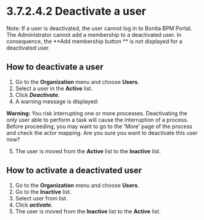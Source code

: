 # 3.7.2.4.2 Deactivate a user

Note: If a user is deactivated, the user cannot log in to Bonita BPM Portal. The Administrator cannot add a membership to a deactivated user. 
In consequence, the **Add membership button ** is not displayed for a deactivated user.


## How to deactivate a user

1. Go to the **Organization** menu and choose **Users**.
2. Select a user in the **Active** list.
3. Click _**Deactivate**_.
4. A warning message is displayed:


**Warning:** You risk interrupting one or more processes.
Deactivating the only user able to perform a task will cause the interruption of a process.
Before proceeding, you may want to go to the 'More' page of the process and check the actor mapping.
Are you sure you want to deactivate this user now?

5. The user is moved from the **Active** list to the **Inactive** list.

## How to activate a deactivated user

1. Go to the **Organization** menu and choose **Users**.
2. Go to the **Inactive** list.
3. Select user from list.
4. Click _**activate**_.
5. The user is moved from the **Inactive** list to the **Active** list.